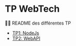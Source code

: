 # TP WebTech

👨‍💻 README des différentes TP

* [TP1: NodeJs](https://github.com/GaetanCARRE/ece-webtech-gr01-05/blob/main/lab1_nodejs.md)
* [TP2: WebAPI](https://github.com/GaetanCARRE/ece-webtech-gr01-05/blob/main/lab2_webapi.md)
